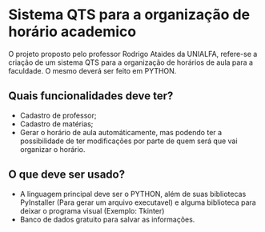 # Sistema QTS para a organização de horário academico

O projeto proposto pelo professor Rodrigo Ataides da UNIALFA, refere-se a criação de um sistema QTS para a organização de horários de aula para a faculdade. O mesmo deverá ser feito em PYTHON.

## Quais funcionalidades deve ter?
- Cadastro de professor;
- Cadastro de matérias;
- Gerar o horário de aula automáticamente, mas podendo ter a possibilidade de ter modificações por parte de quem será que vai organizar o horário.

## O que deve ser usado?
- A linguagem principal deve ser o PYTHON, além de suas bibliotecas PyInstaller (Para gerar um arquivo executavel) e alguma biblioteca para deixar o programa visual (Exemplo: Tkinter)
- Banco de dados gratuito para salvar as informações.